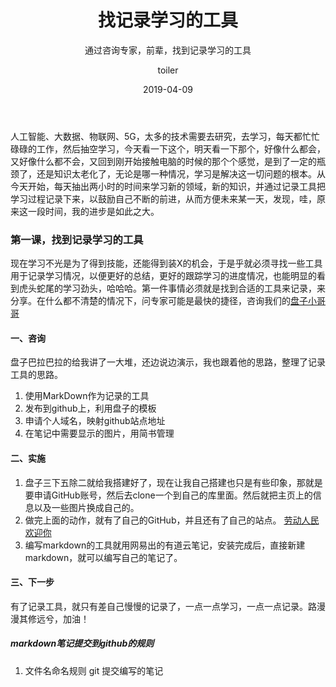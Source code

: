 ﻿---
layout:     post
title:      找记录学习的工具
subtitle:   通过咨询专家，前辈，找到记录学习的工具
date:       2019-04-09
author:    toiler
header-img: img/post-bg-ios9-web.jpg
catalog: true
tags:
    - 学习
    - 工具
---

人工智能、大数据、物联网、5G，太多的技术需要去研究，去学习，每天都忙忙碌碌的工作，然后抽空学习，今天看一下这个，明天看一下那个，好像什么都会，又好像什么都不会，又回到刚开始接触电脑的时候的那个个感觉，是到了一定的瓶颈了，还是知识太老化了，无论是哪一种情况，学习是解决这一切问题的根本。从今天开始，每天抽出两小时的时间来学习新的领域，新的知识，并通过记录工具把学习过程记录下来，以鼓励自己不断的前进，从而方便未来某一天，发现，哇，原来这一段时间，我的进步是如此之大。
### 第一课，找到记录学习的工具
现在学习不光是为了得到技能，还能得到装X的机会，于是乎就必须寻找一些工具用于记录学习情况，以便更好的总结，更好的跟踪学习的进度情况，也能明显的看到虎头蛇尾的学习劲头，哈哈哈。第一件事情必须就是找到合适的工具来记录，来分享。在什么都不清楚的情况下，问专家可能是最快的捷径，咨询我们的[盘子小哥哥](https://panzi.online/)

#### 一、咨询
盘子巴拉巴拉的给我讲了一大堆，还边说边演示，我也跟着他的思路，整理了记录工具的思路。
1. 使用MarkDown作为记录的工具
2. 发布到github上，利用盘子的模板
3. 申请个人域名，映射github站点地址
4. 在笔记中需要显示的图片，用简书管理

#### 二、实施
1. 盘子三下五除二就给我搭建好了，现在让我自己搭建也只是有些印象，那就是要申请GitHub账号，然后去clone一个到自己的库里面。然后就把主页上的信息以及一些图片换成自己的。
2. 做完上面的动作，就有了自己的GitHub，并且还有了自己的站点。 [劳动人民欢迎你](https://laodongrenmin.github.io/) 
3. 编写markdown的工具就用网易出的有道云笔记，安装完成后，直接新建markdown，就可以编写自己的笔记了。

#### 三、下一步
有了记录工具，就只有差自己慢慢的记录了，一点一点学习，一点一点记录。路漫漫其修远兮，加油！

##### markdown笔记提交到github的规则
1. 文件名命名规则
git 提交编写的笔记